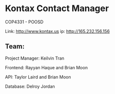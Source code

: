 # Kontax Contact Manager

COP4331 - POOSD

Link: http://www.kontax.us
ip: http://165.232.156.156

## Team:

Project Manager: Keilvin Tran

Frontend: Rayyan Haque and Brian Moon

API: Taylor Laird and Brian Moon

Database: Delroy Jordan
